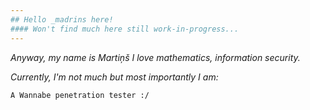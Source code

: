 ```yaml
---
## Hello _madrins here!
#### Won't find much here still work-in-progress...
---
```


*Anyway, my name is Martiņš I love mathematics, information security.*

*Currently, I'm not much but most importantly I am:*


`A Wannabe penetration tester :/`
